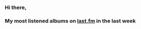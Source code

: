 ### Hi there, 

### My most listened albums on [last.fm](https://www.last.fm/user/jfdesignnet) in the last week

